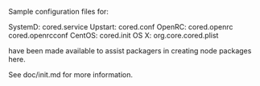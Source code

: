 Sample configuration files for:

SystemD: cored.service
Upstart: cored.conf
OpenRC:  cored.openrc
         cored.openrcconf
CentOS:  cored.init
OS X:    org.core.cored.plist

have been made available to assist packagers in creating node packages here.

See doc/init.md for more information.

